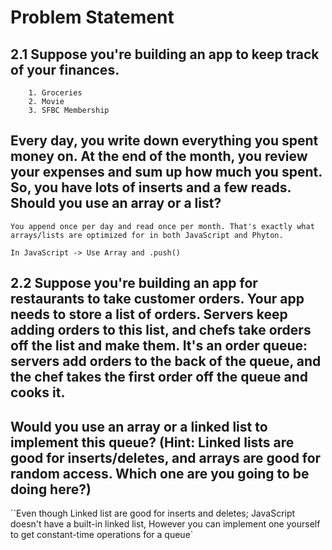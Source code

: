 # Problem Statement

## 2.1 Suppose you're building an app to keep track of your finances.
        1. Groceries
        2. Movie
        3. SFBC Membership
## Every day, you write down everything you spent money on. At the end of the month, you review your expenses and sum up how much you spent. So, you have lots of inserts and a few reads. Should you use an array or a list?

`` You append once per day and read once per month. That's exactly what arrays/lists are optimized for in both JavaScript and Phyton. ``

`` In JavaScript -> Use Array and .push() ``

## 2.2 Suppose you're building an app for restaurants to take customer orders. Your app needs to store a list of orders. Servers keep adding orders to this list, and chefs take orders off the list and make them. It's an order queue: servers add orders to the back of the queue, and the chef takes the first order off the queue and cooks it.

## Would you use an array or a linked list to implement this queue? (Hint: Linked lists are good for inserts/deletes, and arrays are good for random access. Which one are you going to be doing here?)

``Even though Linked list are good for inserts and deletes; JavaScript doesn't have a built-in linked list, However you can implement one yourself to get constant-time operations for a queue`